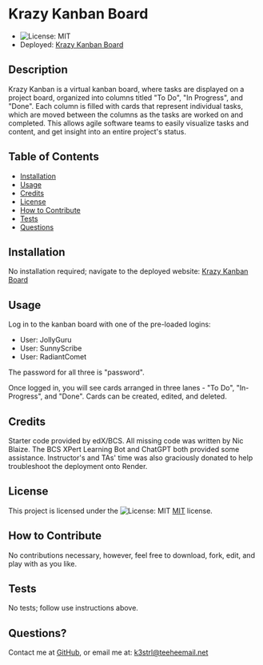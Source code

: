 # Krazy Kanban Board
  - ![License: MIT](https://img.shields.io/badge/License-MIT-yellow.svg)
  - Deployed: [Krazy Kanban Board](https://one4-react-kanban-board.onrender.com)

  ## Description
  Krazy Kanban is a virtual kanban board, where tasks are displayed on a project board, organized into columns titled "To Do", "In Progress", and "Done". Each column is filled with cards that represent individual tasks, which are moved between the columns as the tasks are worked on and completed. This allows agile software teams to easily visualize tasks  and content, and get insight into an entire project's status.

  ## Table of Contents
  - [Installation](#installation)
  - [Usage](#usage)
  - [Credits](#credits)
  - [License](#license)
  - [How to Contribute](#how-to-contribute)
  - [Tests](#tests)
  - [Questions](#questions)

  ## Installation
  No installation required; navigate to the deployed website: [Krazy Kanban Board](https://one4-react-kanban-board.onrender.com)

  ## Usage
  Log in to the kanban board with one of the pre-loaded logins:

  - User: JollyGuru
  - User: SunnyScribe
  - User: RadiantComet

  The password for all three is "password".

  Once logged in, you will see cards arranged in three lanes - "To Do", "In-Progress", and "Done". Cards can be created, edited, and deleted.

  ## Credits
  Starter code provided by edX/BCS. All missing code was written by Nic Blaize. The BCS XPert Learning Bot and ChatGPT both provided some assistance. Instructor's and TAs' time was also graciously donated to help troubleshoot the deployment onto Render. 

  ## License
  This project is licensed under the ![License: MIT](https://img.shields.io/badge/License-MIT-yellow.svg) [MIT](https://opensource.org/licenses/MIT) license.

  ## How to Contribute
  No contributions necessary, however, feel free to download, fork, edit, and play with as you like.

  ## Tests
  No tests; follow use instructions above.

  ## Questions? 
  Contact me at
  [GitHub](https://github.com/k3strl), or email me at: <k3strl@teeheemail.net>
